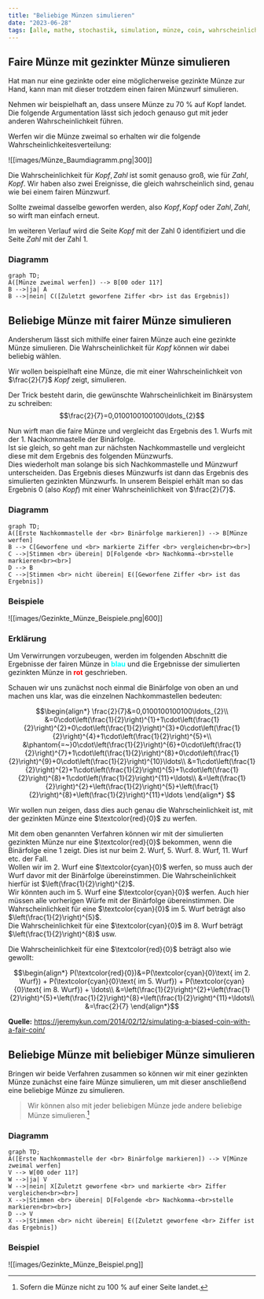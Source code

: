 ```yaml
---
title: "Beliebige Münzen simulieren"
date: "2023-06-28"
tags: [alle, mathe, stochastik, simulation, münze, coin, wahrscheinlichkeit, gezinkt, biased, baumdiagramm ]
---
```


## Faire Münze mit gezinkter Münze simulieren 

Hat man nur eine gezinkte oder eine möglicherweise gezinkte Münze zur Hand, kann man mit dieser trotzdem einen fairen Münzwurf simulieren.

Nehmen wir beispielhaft an, dass unsere Münze zu 70&nbsp;% auf Kopf landet. Die folgende Argumentation lässt sich jedoch genauso gut mit jeder anderen Wahrscheinlichkeit führen.

Werfen wir die Münze zweimal so erhalten wir die folgende Wahrscheinlichkeitesverteilung:

![[images/Münze_Baumdiagramm.png|300]]

Die Wahrscheinlichkeit für $Kopf, Zahl$ ist somit genauso groß, wie für $Zahl, Kopf$. Wir haben also zwei Ereignisse, die gleich wahrscheinlich sind, genau wie bei einem fairen Münzwurf. 

Sollte zweimal dasselbe geworfen werden, also $Kopf, Kopf$ oder $Zahl, Zahl$, so wirft man einfach erneut.

Im weiteren Verlauf wird die Seite $Kopf$ mit der Zahl $0$ identifiziert und die Seite $Zahl$ mit der Zahl $1$.

### Diagramm

```mermaid
graph TD;
A([Münze zweimal werfen]) --> B[00 oder 11?]
B -->|ja| A 
B -->|nein| C([Zuletzt geworfene Ziffer <br> ist das Ergebnis])
```

## Beliebige Münze mit fairer Münze simulieren 

Andersherum lässt sich mithilfe einer fairen Münze auch eine gezinkte Münze simulieren. Die Wahrscheinlichkeit für $Kopf$ können wir dabei beliebig wählen.

Wir wollen beispielhaft eine Münze, die mit einer Wahrscheinlichkeit von $\frac{2}{7}$ $Kopf$ zeigt, simulieren.

Der Trick besteht darin, die gewünschte Wahrscheinlichkeit im Binärsystem zu schreiben: 
$$\frac{2}{7}=0,0100100100100\ldots_{2}$$

Nun wirft man die faire Münze und vergleicht das Ergebnis des 1. Wurfs mit der 1. Nachkommastelle der Binärfolge.<br>
Ist sie gleich, so geht man zur nächsten Nachkommastelle und vergleicht diese mit dem Ergebnis des folgenden Münzwurfs.<br>
Dies wiederholt man solange bis sich Nachkommastelle und Münzwurf unterscheiden. Das Ergebnis dieses Münzwurfs ist dann das Ergebnis des simulierten gezinkten Münzwurfs.
In unserem Beispiel erhält man so das Ergebnis $0$ (also $Kopf$) mit einer Wahrscheinlichkeit von $\frac{2}{7}$.


### Diagramm

```mermaid
graph TD;
A([Erste Nachkommastelle der <br> Binärfolge markieren]) --> B[Münze werfen]
B --> C[Geworfene und <br> markierte Ziffer <br> vergleichen<br><br>]
C -->|Stimmen <br> überein| D[Folgende <br> Nachkomma-<br>stelle markieren<br><br>]
D --> B 
C -->|Stimmen <br> nicht überein| E([Geworfene Ziffer <br> ist das Ergebnis])
```

### Beispiele

![[images/Gezinkte_Münze_Beispiele.png|600]]

### Erklärung

Um Verwirrungen vorzubeugen, werden im folgenden Abschnitt die Ergebnisse der fairen Münze in <font color="cyan"> **blau** </font> und die Ergebnisse der simulierten gezinkten Münze in <font color="red"> **rot** </font> geschrieben.

Schauen wir uns zunächst noch einmal die Binärfolge von oben an und machen uns klar, was die einzelnen Nachkommastellen bedeuten:

$$\begin{align*}
\frac{2}{7}&=0,0100100100100\ldots_{2}\\
&=0\cdot\left(\frac{1}{2}\right)^{1}+1\cdot\left(\frac{1}{2}\right)^{2}+0\cdot\left(\frac{1}{2}\right)^{3}+0\cdot\left(\frac{1}{2}\right)^{4}+1\cdot\left(\frac{1}{2}\right)^{5}+\\
&\phantom{=~}0\cdot\left(\frac{1}{2}\right)^{6}+0\cdot\left(\frac{1}{2}\right)^{7}+1\cdot\left(\frac{1}{2}\right)^{8}+0\cdot\left(\frac{1}{2}\right)^{9}+0\cdot\left(\frac{1}{2}\right)^{10}\ldots\\
&=1\cdot\left(\frac{1}{2}\right)^{2}+1\cdot\left(\frac{1}{2}\right)^{5}+1\cdot\left(\frac{1}{2}\right)^{8}+1\cdot\left(\frac{1}{2}\right)^{11}+\ldots\\
&=\left(\frac{1}{2}\right)^{2}+\left(\frac{1}{2}\right)^{5}+\left(\frac{1}{2}\right)^{8}+\left(\frac{1}{2}\right)^{11}+\ldots
\end{align*}
$$

Wir wollen nun zeigen, dass dies auch genau die Wahrscheinlichkeit ist, mit der gezinkten Münze eine $\textcolor{red}{0}$ zu werfen. 

Mit dem oben genannten Verfahren können wir mit der simulierten gezinkten Münze nur eine $\textcolor{red}{0}$ bekommen, wenn die Binärfolge eine $1$ zeigt. Dies ist nur beim 2. Wurf, 5. Wurf. 8. Wurf, 11. Wurf etc. der Fall.<br>
Wollen wir im 2. Wurf eine $\textcolor{cyan}{0}$ werfen, so muss auch der Wurf davor mit der Binärfolge übereinstimmen. Die Wahrscheinlichkeit hierfür ist $\left(\frac{1}{2}\right)^{2}$.<br>
Wir könnten auch im 5. Wurf eine $\textcolor{cyan}{0}$ werfen. Auch hier müssen alle vorherigen Würfe mit der Binärfolge übereinstimmen. Die Wahrscheinlichkeit für eine $\textcolor{cyan}{0}$ im 5. Wurf beträgt also $\left(\frac{1}{2}\right)^{5}$.<br>
Die Wahrscheinlichkeit für eine $\textcolor{cyan}{0}$ im 8. Wurf beträgt $\left(\frac{1}{2}\right)^{8}$ usw.

Die Wahrscheinlichkeit für eine $\textcolor{red}{0}$ beträgt also wie gewollt:

$$\begin{align*}
P(\textcolor{red}{0})&=P(\textcolor{cyan}{0}\text{ im 2. Wurf}) + P(\textcolor{cyan}{0}\text{ im 5. Wurf}) + P(\textcolor{cyan}{0}\text{ im 8. Wurf}) + \ldots\\
&=\left(\frac{1}{2}\right)^{2}+\left(\frac{1}{2}\right)^{5}+\left(\frac{1}{2}\right)^{8}+\left(\frac{1}{2}\right)^{11}+\ldots\\
&=\frac{2}{7}
\end{align*}$$



**Quelle:** https://jeremykun.com/2014/02/12/simulating-a-biased-coin-with-a-fair-coin/

## Beliebige Münze mit beliebiger Münze simulieren 

Bringen wir beide Verfahren zusammen so können wir mit einer gezinkten Münze zunächst eine faire Münze simulieren, um mit dieser anschließend eine beliebige Münze zu simulieren.

>Wir können also mit jeder beliebigen Münze jede andere beliebige Münze simulieren.[^1]

### Diagramm

```mermaid
graph TD;
A([Erste Nachkommastelle der <br> Binärfolge markieren]) --> V[Münze zweimal werfen]
V --> W[00 oder 11?]
W -->|ja| V
W -->|nein| X[Zuletzt geworfene <br> und markierte <br> Ziffer vergleichen<br><br>]
X -->|Stimmen <br> überein| D[Folgende <br> Nachkomma-<br>stelle markieren<br><br>]
D --> V 
X -->|Stimmen <br> nicht überein| E([Zuletzt geworfene <br> Ziffer ist das Ergebnis])
```

### Beispiel

![[images/Gezinkte_Münze_Beispiel.png]]

[^1]: Sofern die Münze nicht zu 100 % auf einer Seite landet.
